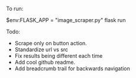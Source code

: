 To run:

\$env:FLASK_APP = "image_scraper.py"
flask run

Todo:

- Scrape only on button action.
- Standardize url vs src
- Fix results being different each time
- Add cool github readme.
- Add breadcrumb trail for backwards navigation
